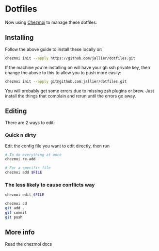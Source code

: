 # Dotfiles

Now using [Chezmoi](https://www.chezmoi.io/docs/quick-start) to manage these dotfiles.

## Installing

Follow the above guide to install these locally or:

```sh
chezmoi init --apply https://github.com/jallier/dotfiles.git
```

If the machine you're installing on will have your gh ssh private key, then change the above to this to allow you to push more easily:

```sh
chezmoi init --apply git@github.com:jallier/dotfiles.git
```

You will probably get some errors due to missing zsh plugins or brew. Just install the things that complain and rerun until the errors go away.

## Editing

There are 2 ways to edit:

### Quick n dirty

Edit the config file you want to edit directly, then run

```sh
# To do everything at once
chezmoi re-add

# For a specific file
chezmoi add $FILE
```

### The less likely to cause conflicts way

```sh
chezmoi edit $FILE

chezmoi cd
git add .
git commit
git push
```

## More info

Read the chezmoi docs
